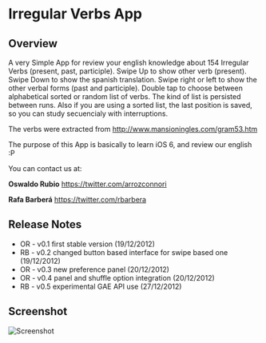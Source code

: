 # Irregular Verbs App
## Overview
A very Simple App for review your english knowledge about 154 Irregular Verbs (present, past, participle). 
Swipe Up to show other verb (present). Swipe Down to show the spanish translation. Swipe right or left to show the other verbal forms (past and participle). Double tap to choose between alphabetical sorted or random list of verbs.
The kind of list is persisted between runs. Also if you are using a sorted list, the last position is saved, so you can study secuencialy with interruptions.

The verbs were extracted from <http://www.mansioningles.com/gram53.htm>

The purpose of this App is basically to learn iOS 6, and review our english :P

You can contact us at:

**Oswaldo Rubio** <https://twitter.com/arrozconnori>

**Rafa Barberá** <https://twitter.com/rbarbera>

## Release Notes

* OR - v0.1 first stable version (19/12/2012)
* RB - v0.2 changed button based interface for swipe based one (19/12/2012)
* OR - v0.3 new preference panel (20/12/2012)
* OR - v0.4 panel and shuffle option integration (20/12/2012)
* RB - v0.5 experimental GAE API use (27/12/2012)

## Screenshot
![Screenshot](https://raw.github.com/osrufung/irregularverbs/master/screenshot.png)